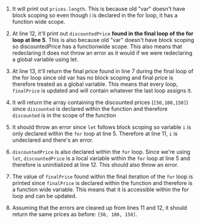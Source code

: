 1. It will print out `prices.length`. This is because old "var" doesn't have block scoping so even though i is declared in the for loop, it has a function wide scope.
2. At line 12, it'll print out `discountedPrice` __found in the final loop of the for loop at line 5__. This is also because old "var" doesn't have block scoping so discountedPrice has a functionwide scope.
This also means that redeclaring it does not throw an error as it would if we were redeclaring a global variable using let.
3. At line 13, it'll return the final price found in line 7 during the final loop of the for loop since old var has no block scoping and final price is therefore treated as a global variable.
This means that every loop, `finalPrice` is updated and will contain whatever the last loop assigns it.
4. It will return the array containing the discounted prices (`[50,100,150]`) since `discounted` is declared within the function and therefore `discounted` is in the scope of the function

5. It should throw an error since `let` follows block scoping so variable `i` is only declared within the `for` loop at line 5. Therefore at line 11, `i` is undeclared and there's an error.
6. `discountedPrice` is also declared within the `for` loop. Since we're using `let`, `discountedPrice` is a local variable within the `for` loop at line 5 and therefore is uninitialized at line 12. This should also throw an error.
7. The value of `finalPrice` found within the final iteration of the `for` loop is printed since `finalPrice` is declared within the function and therefore is a function wide variable. This means that it is accessible within the for loop and can be updated.
8. Assuming that the errors are cleared up from lines 11 and 12, it should return the same prices as before: `[50, 100, 150]`.

